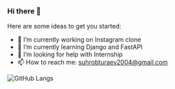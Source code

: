 ### Hi there 👋


Here are some ideas to get you started:

- 🔭 I’m currently working on Instagram clone 
- 🌱 I’m currently learning Django and FastAPI
- 🤔 I’m looking for help with Internship
- 📫 How to reach me: suhrobturaev2004@gmail.com

![GitHub Langs](https://github-readme-stats.vercel.app/api/top-langs/?username=SukhrobTuraev&layout=compact&theme=blue-green)
